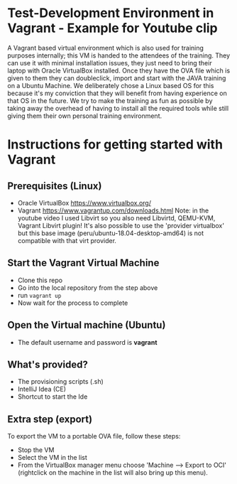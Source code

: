 # Test-Development Environment in Vagrant - Example for Youtube clip
A Vagrant based virtual environment which is also used for training purposes internally; this VM is handed to the attendees of the training. They can use it with minimal installation issues, they just need to bring their laptop with Oracle VirtualBox installed. Once they have the OVA file which is given to them they can doubleclick, import and start with the JAVA training on a Ubuntu Machine. 
We deliberately chose a Linux based OS for this because it's my conviction that they will benefit from having experience on that OS in the future. We try to make the training as fun as possible by taking away the overhead of having to install all the required tools while still giving them their own personal training environment. 

# Instructions for getting started with Vagrant
## Prerequisites (Linux)
- Oracle VirtualBox https://www.virtualbox.org/
- Vagrant https://www.vagrantup.com/downloads.html
Note: in the youtube video I used Libvirt so you also need Libvirtd, QEMU-KVM, Vagrant Libvirt plugin! It's also possible to use the 'provider virtualbox' but this base image (peru/ubuntu-18.04-desktop-amd64) is not compatible with that virt provider.  

## Start the Vagrant Virtual Machine
- Clone this repo
- Go into the local repository from the step above
- run `vagrant up`
- Now wait for the process to complete

## Open the Virtual machine (Ubuntu)
- The default username and password is **vagrant**

## What's provided?
- The provisioning scripts (.sh)
- IntelliJ Idea (CE)
- Shortcut to start the Ide

## Extra step (export)
To export the VM to a portable OVA file, follow these steps:
- Stop the VM
- Select the VM in the list
- From the VirtualBox manager menu choose 'Machine --> Export to OCI' (rightclick on the machine in the list will also bring up this menu).